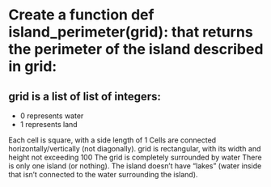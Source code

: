 # Create a function def island_perimeter(grid): that returns the perimeter of the island described in grid:
## grid is a list of list of integers:
- 0 represents water
- 1 represents land

Each cell is square, with a side length of 1
Cells are connected horizontally/vertically (not diagonally).
grid is rectangular, with its width and height not exceeding 100
The grid is completely surrounded by water
There is only one island (or nothing).
The island doesn’t have “lakes” (water inside that isn’t connected to the water surrounding the island).
